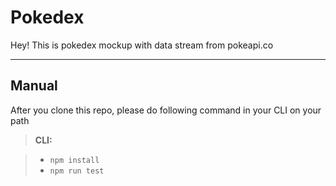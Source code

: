 Pokedex
===================


Hey! This is pokedex mockup with data stream from pokeapi.co

----------


Manual
-------------

After you clone this repo, please do following command in your CLI on your path

> **CLI:**

> - ```npm install```
> - ```npm run test```
